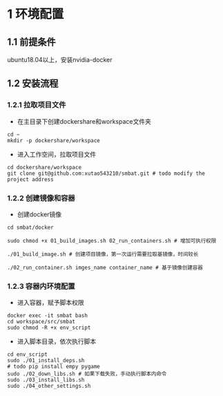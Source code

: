 # 1 环境配置

## 1.1 前提条件

ubuntu18.04以上，安装nvidia-docker

## 1.2 安装流程

### 1.2.1 拉取项目文件

+ 在主目录下创建dockershare和workspace文件夹

```shell
cd ~
mkdir -p dockershare/workspace
```

+ 进入工作空间，拉取项目文件

```shell
cd dockershare/workspace
git clone git@github.com:xutao543210/smbat.git # todo modify the project address
```

### 1.2.2 创建镜像和容器

+ 创建docker镜像

```shell
cd smbat/docker

sudo chmod +x 01_build_images.sh 02_run_containers.sh # 增加可执行权限

./01_build_image.sh # 创建项目镜像，第一次运行需要拉取基镜像，时间较长

./02_run_container.sh imges_name container_name # 基于镜像创建容器
```

### 1.2.3 容器内环境配置

+ 进入容器，赋予脚本权限

```shell
docker exec -it smbat bash
cd workspace/src/smbat
sudo chmod -R +x env_script
```

+ 进入脚本目录，依次执行脚本

```shell
cd env_script
sudo ./01_install_deps.sh
# todo pip install empy pygame
sudo ./02_down_libs.sh # 如果下载失败，手动执行脚本内命令
sudo ./03_install_libs.sh
sudo ./04_other_settings.sh
```

